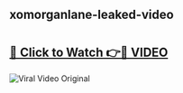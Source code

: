 ## xomorganlane-leaked-video 

# <h2><a href="http://freeplayer.one?title=xomorganlane-leaked-video&ref=21J">🔗 Click to Watch 👉🔴 VIDEO</a></h2>

<a href="http://freeplayer.one?title=xomorganlane-leaked-video&ref=21J" rel="nofollow" data-target="animated-image.originalLink"><img src="https://i.ibb.co.com/xMMVF88/686577567.gif" alt="Viral Video Original" style="max-width: 100%; display: inline-block;" data-target="animated-image.originalImage"></a>

